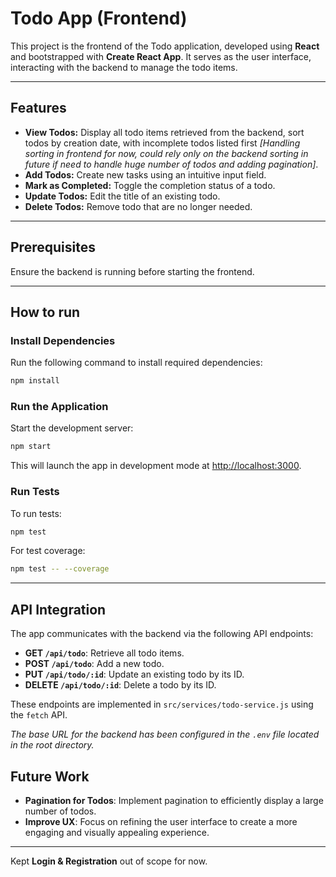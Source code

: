 # Todo App (Frontend)

This project is the frontend of the Todo application, developed using **React** and bootstrapped with **Create React App**. It serves as the user interface, interacting with the backend to manage the todo items.

---

## Features
- **View Todos:** Display all todo items retrieved from the backend, sort todos by creation date, with incomplete todos listed first _[Handling sorting in frontend for now, could rely only on the backend sorting in future if need to handle huge number of todos and adding pagination]_.
- **Add Todos:** Create new tasks using an intuitive input field.
- **Mark as Completed:** Toggle the completion status of a todo.
- **Update Todos:** Edit the title of an existing todo.
- **Delete Todos:** Remove todo that are no longer needed.
---

## Prerequisites
Ensure the backend is running before starting the frontend.

---

## How to run

### Install Dependencies
Run the following command to install required dependencies:
```bash
npm install
```

### Run the Application
Start the development server:
```bash
npm start
```
This will launch the app in development mode at [http://localhost:3000](http://localhost:3000).

### Run Tests
To run tests:
```bash
npm test
```

For test coverage:
```bash
npm test -- --coverage
```
---

## API Integration

The app communicates with the backend via the following API endpoints:
- **GET `/api/todo`**: Retrieve all todo items.
- **POST `/api/todo`**: Add a new todo.
- **PUT `/api/todo/:id`**: Update an existing todo by its ID.
- **DELETE `/api/todo/:id`**: Delete a todo by its ID.

These endpoints are implemented in `src/services/todo-service.js` using the `fetch` API.

*The base URL for the backend has been configured in the `.env` file located in the root directory.*

## Future Work
- **Pagination for Todos**: Implement pagination to efficiently display a large number of todos.
- **Improve UX**: Focus on refining the user interface to create a more engaging and visually appealing experience.

---
Kept **Login & Registration** out of scope for now.